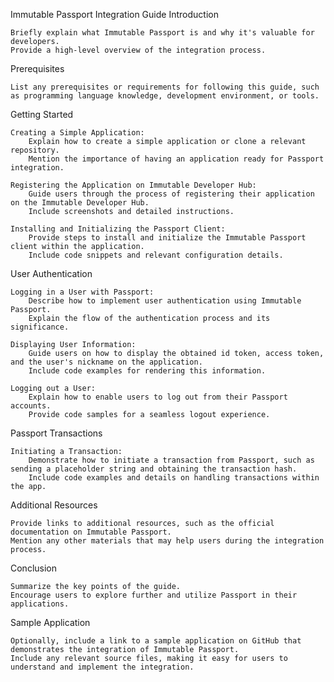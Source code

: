 Immutable Passport Integration Guide
Introduction

    Briefly explain what Immutable Passport is and why it's valuable for developers.
    Provide a high-level overview of the integration process.

Prerequisites

    List any prerequisites or requirements for following this guide, such as programming language knowledge, development environment, or tools.

Getting Started

    Creating a Simple Application:
        Explain how to create a simple application or clone a relevant repository.
        Mention the importance of having an application ready for Passport integration.

    Registering the Application on Immutable Developer Hub:
        Guide users through the process of registering their application on the Immutable Developer Hub.
        Include screenshots and detailed instructions.

    Installing and Initializing the Passport Client:
        Provide steps to install and initialize the Immutable Passport client within the application.
        Include code snippets and relevant configuration details.

User Authentication

    Logging in a User with Passport:
        Describe how to implement user authentication using Immutable Passport.
        Explain the flow of the authentication process and its significance.

    Displaying User Information:
        Guide users on how to display the obtained id token, access token, and the user's nickname on the application.
        Include code examples for rendering this information.

    Logging out a User:
        Explain how to enable users to log out from their Passport accounts.
        Provide code samples for a seamless logout experience.

Passport Transactions

    Initiating a Transaction:
        Demonstrate how to initiate a transaction from Passport, such as sending a placeholder string and obtaining the transaction hash.
        Include code examples and details on handling transactions within the app.

Additional Resources

    Provide links to additional resources, such as the official documentation on Immutable Passport.
    Mention any other materials that may help users during the integration process.

Conclusion

    Summarize the key points of the guide.
    Encourage users to explore further and utilize Passport in their applications.

Sample Application

    Optionally, include a link to a sample application on GitHub that demonstrates the integration of Immutable Passport.
    Include any relevant source files, making it easy for users to understand and implement the integration.
